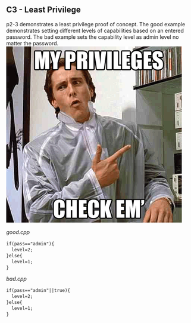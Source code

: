 ## C3 - Least Privilege
p2-3 demonstrates a least privilege proof of concept. The good example demonstrates setting different levels of capabilities based on an entered password. The bad example sets the capability level as admin level no matter the password.
![american psycho privileges](../memes/privileges-psycho.png)

*good.cpp*
```
if(pass=="admin"){
  level=2;
}else{
  level=1;
}
```

*bad.cpp*
```
if(pass=="admin"||true){
  level=2;
}else{
  level=1;
}
```

